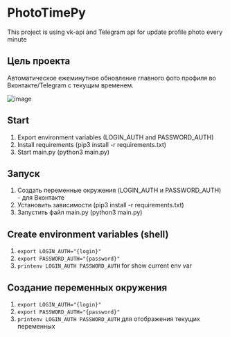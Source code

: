 # PhotoTimePy
This project is using vk-api and Telegram api for update profile photo every minute

## Цель проекта
Автоматическое ежеминутное обновление главного фото профиля во Вконтакте/Telegram с текущим временем.

![image](https://user-images.githubusercontent.com/44780109/200116564-1eba1fa5-c876-4037-9cc1-0a4ca18389d8.png)

## Start
1. Export environment variables (LOGIN_AUTH and PASSWORD_AUTH)
2. Install requirements (pip3 install -r requirements.txt)
3. Start main.py (python3 main.py)

## Запуск
1. Создать переменные окружения (LOGIN_AUTH и PASSWORD_AUTH) - для Вконтакте
2. Установить зависимости (pip3 install -r requirements.txt)
3. Запустить файл main.py (python3 main.py)


## Create environment variables (shell)
1. <code>export LOGIN_AUTH="{login}"</code>
2. <code>export PASSWORD_AUTH="{password}"</code>
3. <code>printenv LOGIN_AUTH PASSWORD_AUTH</code> for show current env var

## Создание переменных окружения 
1. <code>export LOGIN_AUTH="{login}"</code>
2. <code>export PASSWORD_AUTH="{password}"</code>
3. <code>printenv LOGIN_AUTH PASSWORD_AUTH</code> для отображения текущих переменных

